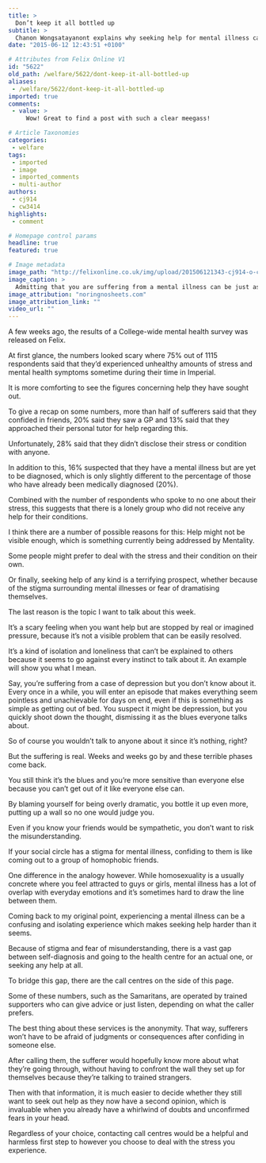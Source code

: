 ```yaml
---
title: >
  Don’t keep it all bottled up
subtitle: >
  Chanon Wongsatayanont explains why seeking help for mental illness can be tough
date: "2015-06-12 12:43:51 +0100"

# Attributes from Felix Online V1
id: "5622"
old_path: /welfare/5622/dont-keep-it-all-bottled-up
aliases:
 - /welfare/5622/dont-keep-it-all-bottled-up
imported: true
comments:
 - value: >
     Wow! Great to find a post with such a clear meegass!

# Article Taxonomies
categories:
 - welfare
tags:
 - imported
 - image
 - imported_comments
 - multi-author
authors:
 - cj914
 - cw3414
highlights:
 - comment

# Homepage control params
headline: true
featured: true

# Image metadata
image_path: "http://felixonline.co.uk/img/upload/201506121343-cj914-o-coming-out-of-the-closet-facebook.jpg"
image_caption: >
  Admitting that you are suffering from a mental illness can be just as nerve-wracking as admitting you’re gay.
image_attribution: "noringnosheets.com"
image_attribution_link: ""
video_url: ""
---
```


A few weeks ago, the results of a College-wide mental health survey was released on Felix.

At first glance, the numbers looked scary where 75% out of 1115 respondents said that they’d experienced unhealthy amounts of stress and mental health symptoms sometime during their time in Imperial.

It is more comforting to see the figures concerning help they have sought out.

To give a recap on some numbers, more than half of sufferers said that they confided in friends, 20% said they saw a GP and 13% said that they approached their personal tutor for help regarding this.

Unfortunately, 28% said that they didn’t disclose their stress or condition with anyone.

In addition to this, 16% suspected that they have a mental illness but are yet to be diagnosed, which is only slightly different to the percentage of those who have already been medically diagnosed (20%).

Combined with the number of respondents who spoke to no one about their stress, this suggests that there is a lonely group who did not receive any help for their conditions.

I think there are a number of possible reasons for this: Help might not be visible enough, which is something currently being addressed by Mentality.

Some people might prefer to deal with the stress and their condition on their own.

Or finally, seeking help of any kind is a terrifying prospect, whether because of the stigma surrounding mental illnesses or fear of dramatising themselves.

The last reason is the topic I want to talk about this week.

It’s a scary feeling when you want help but are stopped by real or imagined pressure, because it’s not a visible problem that can be easily resolved.

It’s a kind of isolation and loneliness that can’t be explained to others because it seems to go against every instinct to talk about it. An example will show you what I mean.

Say, you’re suffering from a case of depression but you don’t know about it. Every once in a while, you will enter an episode that makes everything seem pointless and unachievable for days on end, even if this is something as simple as getting out of bed. You suspect it might be depression, but you quickly shoot down the thought, dismissing it as the blues everyone talks about.

So of course you wouldn’t talk to anyone about it since it’s nothing, right?

But the suffering is real. Weeks and weeks go by and these terrible phases come back.

You still think it’s the blues and you’re more sensitive than everyone else because you can’t get out of it like everyone else can.

By blaming yourself for being overly dramatic, you bottle it up even more, putting up a wall so no one would judge you.

Even if you know your friends would be sympathetic, you don’t want to risk the misunderstanding.

If your social circle has a stigma for mental illness, confiding to them is like coming out to a group of homophobic friends.

One difference in the analogy however. While homosexuality is a usually concrete where you feel attracted to guys or girls, mental illness has a lot of overlap with everyday emotions and it’s sometimes hard to draw the line between them.

Coming back to my original point, experiencing a mental illness can be a confusing and isolating experience which makes seeking help harder than it seems.

Because of stigma and fear of misunderstanding, there is a vast gap between self-diagnosis and going to the health centre for an actual one, or seeking any help at all.

To bridge this gap, there are the call centres on the side of this page.

Some of these numbers, such as the Samaritans, are operated by trained supporters who can give advice or just listen, depending on what the caller prefers.

The best thing about these services is the anonymity. That way, sufferers won’t have to be afraid of judgments or consequences after confiding in someone else.

After calling them, the sufferer would hopefully know more about what they’re going through, without having to confront the wall they set up for themselves because they’re talking to trained strangers.

Then with that information, it is much easier to decide whether they still want to seek out help as they now have a second opinion, which is invaluable when you already have a whirlwind of doubts and unconfirmed fears in your head.

Regardless of your choice, contacting call centres would be a helpful and harmless first step to however you choose to deal with the stress you experience.

